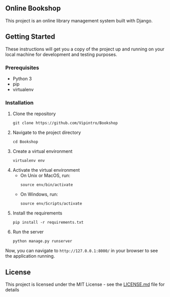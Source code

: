 ## Online Bookshop

This project is an online library management system built with Django.

## Getting Started

These instructions will get you a copy of the project up and running on your local machine for development and testing purposes.

### Prerequisites

- Python 3
- pip
- virtualenv

### Installation

1. Clone the repository
    ```
    git clone https://github.com/Vipintro/Bookshop
    ```
2. Navigate to the project directory
    ```
    cd Bookshop
    ```
3. Create a virtual environment
    ```
    virtualenv env
    ```
4. Activate the virtual environment
    - On Unix or MacOS, run:
        ```
        source env/bin/activate
        ```
    - On Windows, run:
        ```
        source env/Scripts/activate
        ```
5. Install the requirements
    ```
    pip install -r requirements.txt
    ```
6. Run the server
    ```
    python manage.py runserver
    ```

Now, you can navigate to `http://127.0.0.1:8000/` in your browser to see the application running.


## License

This project is licensed under the MIT License - see the [LICENSE.md](LICENSE.md) file for details
